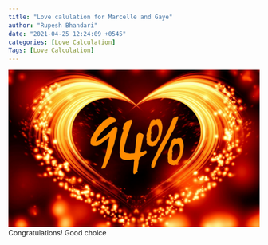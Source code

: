 ```yaml
---
title: "Love calulation for Marcelle and Gaye"
author: "Rupesh Bhandari"
date: "2021-04-25 12:24:09 +0545"
categories: [Love Calculation]
Tags: [Love Calculation]
---
```


![Match Picture](/assets/img/lovecal/Marcelle-Gaye.jpg)
Congratulations! Good choice
    